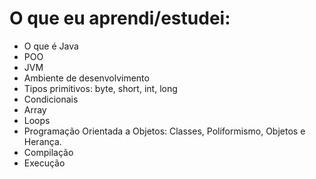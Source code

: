 # O que eu aprendi/estudei:
- O que é Java
- POO
- JVM
- Ambiente de desenvolvimento
- Tipos primitivos: byte, short, int, long
- Condicionais
- Array
- Loops
- Programação Orientada a Objetos: Classes, Poliformismo, Objetos e Herança.
- Compilação
- Execução
